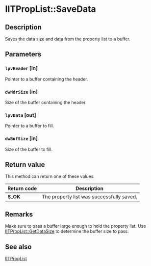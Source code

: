 # IITPropList::SaveData

## Description

Saves the data size and data from the property list to a buffer.

## Parameters

### `lpvHeader` [in]

Pointer to a buffer containing the header.

### `dwHdrSize` [in]

Size of the buffer containing the header.

### `lpvData` [out]

Pointer to a buffer to fill.

### `dwBufSize` [in]

Size of the buffer to fill.

## Return value

This method can return one of these values.

| Return code | Description |
| --- | --- |
| **S_OK** | The property list was successfully saved. |

## Remarks

Make sure to pass a buffer large enough to hold the property list. Use [IITPropList::GetDataSize](https://learn.microsoft.com/previous-versions/windows/desktop/api/infotech/nf-infotech-iitproplist-getdatasize) to determine the buffer size to pass.

## See also

[IITPropList](https://learn.microsoft.com/previous-versions/windows/desktop/api/infotech/nn-infotech-iitproplist)